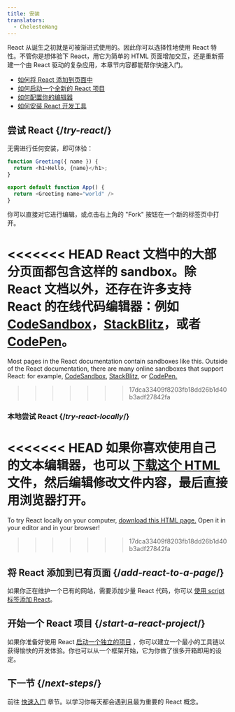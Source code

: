 ```yaml
---
title: 安装
translators:
  - ChelesteWang
---
```


<Intro>

React 从诞生之初就是可被渐进式使用的。因此你可以选择性地使用 React 特性。不管你是想体验下 React，用它为简单的 HTML 页面增加交互，还是重新搭建一个由 React 驱动的复杂应用，本章节内容都能帮你快速入门。

</Intro>

<YouWillLearn isChapter={true}>

* [如何将 React 添加到页面中](/learn/add-react-to-a-website)
* [如何启动一个全新的 React 项目](/learn/start-a-new-react-project)
* [如何配置你的编辑器](/learn/editor-setup)
* [如何安装 React 开发工具](/learn/react-developer-tools)

</YouWillLearn>

## 尝试 React {/*try-react*/}

无需进行任何安装，即可体验：

<Sandpack>

```js
function Greeting({ name }) {
  return <h1>Hello, {name}</h1>;
}

export default function App() {
  return <Greeting name="world" />
}
```

</Sandpack>

你可以直接对它进行编辑，或点击右上角的 "Fork" 按钮在一个新的标签页中打开。

<<<<<<< HEAD
React 文档中的大部分页面都包含这样的 sandbox。除 React 文档以外，还存在许多支持 React 的在线代码编辑器：例如 [CodeSandbox](https://codesandbox.io/s/new)，[StackBlitz](https://stackblitz.com/fork/react)，或者 [CodePen](https://codepen.io/pen?&editors=0010&layout=left&prefill_data_id=3f4569d1-1b11-4bce-bd46-89090eed5ddb)。
=======
Most pages in the React documentation contain sandboxes like this. Outside of the React documentation, there are many online sandboxes that support React: for example, [CodeSandbox](https://codesandbox.io/s/new), [StackBlitz](https://stackblitz.com/fork/react), or [CodePen.](https://codepen.io/pen?&editors=0010&layout=left&prefill_data_id=3f4569d1-1b11-4bce-bd46-89090eed5ddb)
>>>>>>> 17dca33409f8203fb18dd26b1d40b3adf27842fa

### 本地尝试 React {/*try-react-locally*/}

<<<<<<< HEAD
如果你喜欢使用自己的文本编辑器，也可以 [下载这个 HTML](https://raw.githubusercontent.com/reactjs/reactjs.org/main/static/html/single-file-example.html) 文件，然后编辑修改文件内容，最后直接用浏览器打开。
=======
To try React locally on your computer, [download this HTML page.](https://raw.githubusercontent.com/reactjs/reactjs.org/main/static/html/single-file-example.html) Open it in your editor and in your browser!
>>>>>>> 17dca33409f8203fb18dd26b1d40b3adf27842fa

## 将 React 添加到已有页面 {/*add-react-to-a-page*/}

如果你正在维护一个已有的网站，需要添加少量 React 代码，你可以 [使用 script 标签添加 React](/learn/add-react-to-a-website)。

## 开始一个 React 项目 {/*start-a-react-project*/}

如果你准备好使用 React [启动一个独立的项目](/learn/start-a-new-react-project) ，你可以建立一个最小的工具链以获得愉快的开发体验。你也可以从一个框架开始，它为你做了很多开箱即用的设定。

## 下一节 {/*next-steps*/}

前往 [快速入门](/learn) 章节。以学习你每天都会遇到且最为重要的 React 概念。
